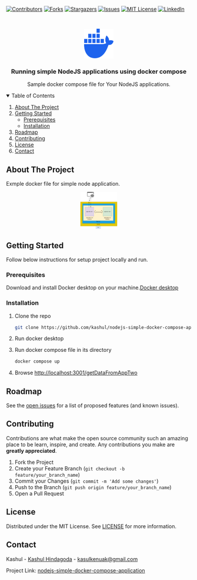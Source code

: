 
[![Contributors][contributors-shield]][contributors-url]
[![Forks][forks-shield]][forks-url]
[![Stargazers][stars-shield]][stars-url]
[![Issues][issues-shield]][issues-url]
[![MIT License][license-shield]][license-url]
[![LinkedIn][linkedin-shield]][linkedin-url]



<!-- PROJECT LOGO -->
<br />
<p align="center">
  <a href="https://github.com/kashul/nodejs-simple-docker-compose-application.git">
    <img src="images/docker.png" alt="Logo" width="80" height="80">
  </a>

  <h3 align="center">Running simple NodeJS applications using docker compose
</h3>

  <p align="center">
    Sample docker compose file for Your NodeJS applications.
  </p>
</p>



<!-- TABLE OF CONTENTS -->
<details open="open">
  <summary>Table of Contents</summary>
  <ol>
    <li>
      <a href="#about-the-project">About The Project</a>
    </li>
    <li>
      <a href="#getting-started">Getting Started</a>
      <ul>
        <li><a href="#prerequisites">Prerequisites</a></li>
        <li><a href="#installation">Installation</a></li>
      </ul>
    </li>
    <li><a href="#roadmap">Roadmap</a></li>
    <li><a href="#contributing">Contributing</a></li>
    <li><a href="#license">License</a></li>
    <li><a href="#contact">Contact</a></li>
  </ol>
</details>



<!-- ABOUT THE PROJECT -->
## About The Project

Exmple docker file for simple node application.


<p align="center">
  <a href="https://github.com/kashul/nodejs-simple-docker-compose-application.git">
    <img src="images/docker-compose.png" alt="image" width="100" height="100">
  </a>

</p>


<!-- GETTING STARTED -->
## Getting Started

Follow below instructions for setup project locally and run.

### Prerequisites

Download and install Docker desktop on your machine.[Docker desktop](https://www.docker.com/products/docker-desktop/)


### Installation


1. Clone the repo
   ```sh
   git clone https://github.com/kashul/nodejs-simple-docker-compose-application.git
   ```
2. Run docker desktop
  
2. Run docker compose file in its directory
   ```sh
   docker compose up
   ```
4. Browse [http://localhost:3001/getDataFromAppTwo](http://localhost:3001/getDataFromAppTwo)







<!-- ROADMAP -->
## Roadmap

See the [open issues][issues-url] for a list of proposed features (and known issues).



<!-- CONTRIBUTING -->
## Contributing

Contributions are what make the open source community such an amazing place to be learn, inspire, and create. Any contributions you make are **greatly appreciated**.

1. Fork the Project
2. Create your Feature Branch (`git checkout -b feature/your_branch_name`)
3. Commit your Changes (`git commit -m 'Add some changes'`)
4. Push to the Branch (`git push origin feature/your_branch_name`)
5. Open a Pull Request



<!-- LICENSE -->
## License

Distributed under the MIT License. See [LICENSE][license-url] for more information.



<!-- CONTACT -->
## Contact

Kashul - [Kashul Hindagoda][linkedin-url] - kasulkenuak@gmail.com

Project Link: [nodejs-simple-docker-compose-application][project-url]









<!-- MARKDOWN LINKS & IMAGES -->
<!-- https://www.markdownguide.org/basic-syntax/#reference-style-links -->
[contributors-shield]: https://img.shields.io/github/contributors/kashul/nodejs-simple-docker-compose-application?style=for-the-badge
[contributors-url]: https://github.com/kashul/nodejs-simple-docker-compose-application/graphs/contributors
[forks-shield]: https://img.shields.io/github/forks/kashul/nodejs-simple-docker-compose-application?style=for-the-badge
[forks-url]: https://github.com/kashul/nodejs-simple-docker-compose-application/network/members
[stars-shield]: https://img.shields.io/github/stars/kashul/nodejs-simple-docker-compose-application?style=for-the-badge
[stars-url]: https://github.com/kashul/nodejs-simple-docker-compose-application/stargazers
[issues-shield]: https://img.shields.io/github/issues/kashul/nodejs-simple-docker-compose-application?style=for-the-badge
[issues-url]: https://github.com/kashul/nodejs-simple-docker-compose-application/issues
[license-shield]: https://img.shields.io/github/license/kashul/nodejs-simple-docker-compose-application?style=for-the-badge
[license-url]: https://github.com/kashul/nodejs-simple-docker-compose-application/blob/main/LICENSE.txt
[linkedin-shield]: https://img.shields.io/badge/-LinkedIn-black.svg?style=for-the-badge&logo=linkedin&colorB=555
[linkedin-url]: https://www.linkedin.com/in/kashul-hindagoda/
[project-url]: https://github.com/kashul/nodejs-simple-docker-compose-application
[product-screenshot]: images/screenshot.png
